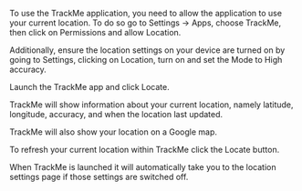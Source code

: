 To use the TrackMe application, you need to allow the application to use your current location. To do so go to Settings -> Apps, choose TrackMe, then click on Permissions and allow Location.

Additionally, ensure the location settings on your device are turned on by going to Settings, clicking on Location, turn on and set the Mode to High accuracy.

Launch the TrackMe app and click Locate.  

TrackMe will show information about your current location, namely latitude, longitude, accuracy, and when the location last updated. 

TrackMe will also show your location on a Google map.  

To refresh your current location within TrackMe click the Locate button.

When TrackMe is launched it will automatically take you to the location settings page if those settings are switched off.

